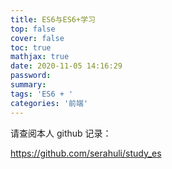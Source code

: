 ```yaml
---
title: ES6与ES6+学习
top: false
cover: false
toc: true
mathjax: true
date: 2020-11-05 14:16:29
password:
summary:
tags: 'ES6 + '
categories: '前端'
---
```




请查阅本人 github 记录： 

https://github.com/serahuli/study_es

